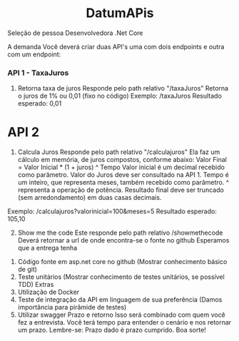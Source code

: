 
<h1 align="center">DatumAPis</h1>

Seleção de pessoa Desenvolvedora .Net Core

A demanda
Você deverá criar duas API's uma com dois endpoints e outra com um endpoint:

<h3>API 1 - TaxaJuros</h3>
 
1) Retorna taxa de juros
Responde pelo path relativo "/taxaJuros"
Retorna o juros de 1% ou 0,01 (fixo no código)
Exemplo: /taxaJuros Resultado esperado: 0,01

# API 2
1) Calcula Juros
Responde pelo path relativo "/calculajuros"
Ela faz um cálculo em memória, de juros compostos, conforme abaixo: Valor Final =
Valor Inicial * (1 + juros) ^ Tempo
Valor inicial é um decimal recebido como parâmetro.
Valor do Juros deve ser consultado na API 1.
Tempo é um inteiro, que representa meses, também recebido como parâmetro.
^ representa a operação de potência.
Resultado final deve ser truncado (sem arredondamento) em duas casas decimais.

Exemplo: /calculajuros?valorinicial=100&meses=5 Resultado esperado: 105,10

2) Show me the code
Este responde pelo path relativo /showmethecode Deverá retornar a url de onde
encontra-se o fonte no github
Esperamos que a entrega tenha
1. Código fonte em asp.net core no github (Mostrar conhecimento básico
de git)
2. Teste unitários (Mostrar conhecimento de testes unitários, se possível TDD)
Extras
1. Utilização de Docker
2. Teste de integração da API em linguagem de sua preferência (Damos
importância para pirâmide de testes)
3. Utilizar swagger
Prazo e retorno
Isso será combinado com quem você fez a entrevista. Você terá tempo para
entender o cenário e nos retornar um prazo. Lembre-se: Prazo dado é prazo
cumprido.
Boa sorte!

